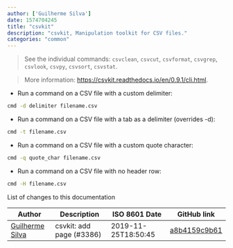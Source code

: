 ```yaml
---
author: ['Guilherme Silva']
date: 1574704245
title: "csvkit"
description: "csvkit, Manipulation toolkit for CSV files."
categories: "common"
---
```

> See the individual commands: `csvclean`, `csvcut`, `csvformat`, `csvgrep`, `csvlook`, `csvpy`, `csvsort`, `csvstat`.

> More information: <https://csvkit.readthedocs.io/en/0.9.1/cli.html>.

- Run a command on a CSV file with a custom delimiter:

```bash
cmd -d delimiter filename.csv
```

- Run a command on a CSV file with a tab as a delimiter (overrides -d):

```bash
cmd -t filename.csv
```

- Run a command on a CSV file with a custom quote character:

```bash
cmd -q quote_char filename.csv
```

- Run a command on a CSV file with no header row:

```bash
cmd -H filename.csv
```
List of changes to this documentation


Author | Description | ISO 8601 Date | GitHub link
------|-----|-----|-----
[Guilherme Silva](mailto:guilhermejosesilva@gmail.com) | csvkit: add page (#3386) | 2019-11-25T18:50:45 | [a8b4159c9b61](https://github.com/tldr-pages/tldr/commit/a8b4159c9b611739307e6afea1f05856f2752b84)

